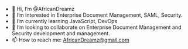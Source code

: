 - 👋 Hi, I’m @AfricanDreamz
- 👀 I’m interested in Enterprise Document Management, SAML, Security.
- 🌱 I’m currently learning JavaScript, DevOps
- 💞️ I’m looking to collaborate on Enterprise Document Management and Security development and management.
- 📫 How to reach me: AfricanDreamz@gmail.com

<!---
AfricanDreamz/AfricanDreamz is a ✨ special ✨ repository because its `README.md` (this file) appears on your GitHub profile.
You can click the Preview link to take a look at your changes.
--->

